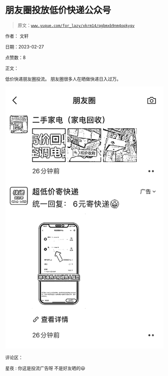# 朋友圈投放低价快递公众号

> 原文：[`www.yuque.com/for_lazy/xkrm14/qgbmxb9nm4opkyqv`](https://www.yuque.com/for_lazy/xkrm14/qgbmxb9nm4opkyqv)



作者： 文轩 

日期：2023-02-27 

点赞数：8 

正文： 

低价快递朋友圈投流。 朋友圈很多人在晒做快递日入过万。 

![](img/583940bd6b590d7f06afcb48b0a60963.png) 

评论区： 

星夜 : 你这是投流广告呀 不是好友晒的😃 

